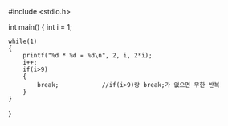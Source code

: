 #include <stdio.h>

int main()
{
    int i = 1;

    while(1)
    {
        printf("%d * %d = %d\n", 2, i, 2*i);
        i++;
        if(i>9)
        {
            break;            //if(i>9)랑 break;가 없으면 무한 반복 
        }
    }
}
